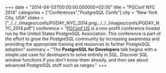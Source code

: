+++
date = "2014-04-03T00:00:00.000000+02:00"
title = "PGConf NYC 2014"
categories = ["Conferences","PostgreSQL Confs"]
city = "New York City, USA"
slides = ["../../../images/confs/PGDAY_NYC_2014.png;../../../images/confs/PGDAY_NYC_2014.pdf"]
conference = "[PGConf US](https://pgconf.us/) is a non-profit conference hosted run by the United States PostgreSQL Association. This conference is part of the effort to grow the PostgreSQL community by increasing awareness and providing the appropriate training and resources to further PostgreSQL adoption"
summary = "The **PostgreSQL for Developers** talk begins with a simple use case for developers to solve entirely in SQL. Discover SQL window functions if you don't know them already, and then see about advanced PostgreSQL stuff such as ranges."
+++
